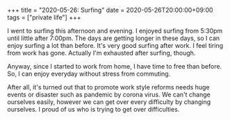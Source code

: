 +++
title =  "2020-05-26: Surfing"
date = 2020-05-26T20:00:00+09:00
tags = ["private life"]
+++

I went to surfing this afternoon and evening.
I enjoyed surfing from 5:30pm until little after 7:00pm.
The days are getting longer in these days,
so I can enjoy surfing a lot than before.
It's very good surfing after work.
I feel tiring from work has gone.
Actually I'm exhausted after surfing, though.

Anyway, since I started to work from home, 
I have time to free than before.
So, I can enjoy everyday without stress from commuting.

After all, it's turned out that
to promote work style reforms needs huge events or disaster such as pandemic by corona virus.
We can't change ourselves easily,
however we can get over every difficulty by changing ourselves.
I proud of us who is trying to get over difficulties.
